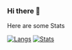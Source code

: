 ### Hi there 👋

Here are some Stats

[![Langs](https://github-readme-stats-powy.vercel.app/api/top-langs/?username=powy-e&langs_count=4&?exclude_repo=CheckVac&theme=radical)](https://www.youtube.com/watch?v=dQw4w9WgXcQ)
[![Stats](https://github-readme-stats-powy.vercel.app/api?username=powy-e&show_icons=true&theme=radical)](https://www.youtube.com/watch?v=M5V_IXMewl4)
